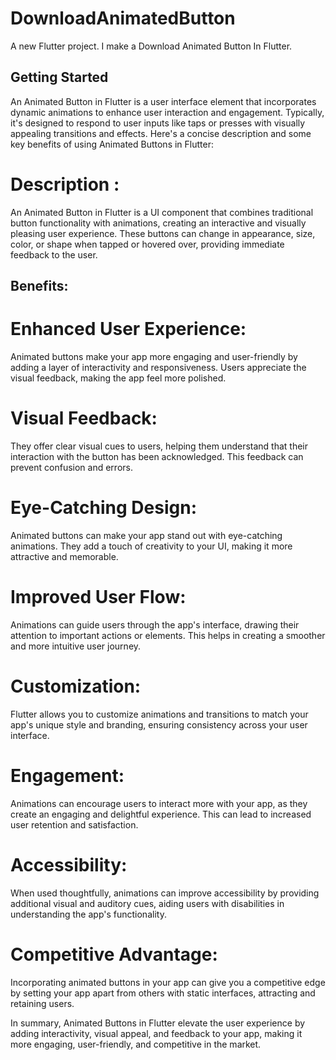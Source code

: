# DownloadAnimatedButton

A new Flutter project. I make a Download Animated Button In Flutter.

## Getting Started

An Animated Button in Flutter is a user interface element that incorporates dynamic animations to enhance user interaction and engagement. Typically, it's designed to respond to user inputs like taps or presses with visually appealing transitions and effects. Here's a concise description and some key benefits of using Animated Buttons in Flutter:

# Description :
An Animated Button in Flutter is a UI component that combines traditional button functionality with animations, creating an interactive and visually pleasing user experience. These buttons can change in appearance, size, color, or shape when tapped or hovered over, providing immediate feedback to the user.

## Benefits:

# Enhanced User Experience: 
Animated buttons make your app more engaging and user-friendly by adding a layer of interactivity and responsiveness. Users appreciate the visual feedback, making the app feel more polished.

# Visual Feedback: 
They offer clear visual cues to users, helping them understand that their interaction with the button has been acknowledged. This feedback can prevent confusion and errors.

# Eye-Catching Design:
Animated buttons can make your app stand out with eye-catching animations. They add a touch of creativity to your UI, making it more attractive and memorable.

# Improved User Flow: 
Animations can guide users through the app's interface, drawing their attention to important actions or elements. This helps in creating a smoother and more intuitive user journey.

# Customization: 
Flutter allows you to customize animations and transitions to match your app's unique style and branding, ensuring consistency across your user interface.

# Engagement: 
Animations can encourage users to interact more with your app, as they create an engaging and delightful experience. This can lead to increased user retention and satisfaction.

# Accessibility: 
When used thoughtfully, animations can improve accessibility by providing additional visual and auditory cues, aiding users with disabilities in understanding the app's functionality.

# Competitive Advantage: 
Incorporating animated buttons in your app can give you a competitive edge by setting your app apart from others with static interfaces, attracting and retaining users.

In summary, Animated Buttons in Flutter elevate the user experience by adding interactivity, visual appeal, and feedback to your app, making it more engaging, user-friendly, and competitive in the market.



